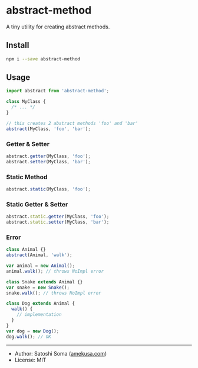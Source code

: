 # abstract-method

A tiny utility for creating abstract methods.



## Install

```sh
npm i --save abstract-method
```



## Usage

```js
import abstract from 'abstract-method';

class MyClass {
  /* ... */
}

// this creates 2 abstract methods 'foo' and 'bar'
abstract(MyClass, 'foo', 'bar');
```



### Getter & Setter

```js
abstract.getter(MyClass, 'foo');
abstract.setter(MyClass, 'bar');
```



### Static Method

```js
abstract.static(MyClass, 'foo');
```



### Static Getter & Setter

```js
abstract.static.getter(MyClass, 'foo');
abstract.static.setter(MyClass, 'bar');
```



### Error

```js
class Animal {}
abstract(Animal, 'walk');

var animal = new Animal();
animal.walk(); // throws NoImpl error
```

```js
class Snake extends Animal {}
var snake = new Snake();
snake.walk(); // throws NoImpl error
```

```js
class Dog extends Animal {
  walk() {
    // implementation
  }
}
var dog = new Dog();
dog.walk(); // OK
```



---

- Author: Satoshi Soma ([amekusa.com](https://amekusa.com))
- License: MIT

